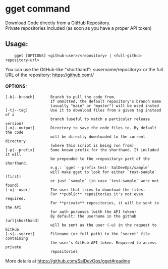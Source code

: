 # gget command
Download Code directly from a GitHub Repository.  
Private repositories included (as soon as you have a proper API token)

## Usage:
```
    gget [OPTIONS] <github-user>/<repository> | <full-github-repository-url>

```
You can use the GitHub-like "shorthand": <username/repository>
or the full URL of the repository: https://github.com/<username>/<repository>

#### OPTIONS:

    [-b|--branch]       Branch to pull the code from.
                        If ommitted, the default repository's branch name
                        (usually "main" or "master") will be used insted
    [-t|--tag]          Use it to download files from a given tag instead of a
                        branch (useful to match a particular release version)
    [-o|--output]       Directory to save the code files to. By default the code
                        will be directly downloaded to the current directory
                        (where this script is being run from)
    [-p|--prefix]       Some known prefix for the shorthand. If included it will
                        be prepended to the <repository> part of the shorthand.
                        e.g.: `gget --prefix test- SalDevOps/sample`
                        will make gget to look for either `test-sample` (first)
                        or just `sample` (in case `test-sample` were not found)
    [-u|--user]         The user that tries to download the files.
                        For **public** repositories it's not even required.
                        For **private** repositories, it will be sent to the API
                        for auth purposes (with the API token)
                        By default: the username in the github (url|shorthand)
                        will be sent as the user (-u) in the request to GitHub
    [-s|--secret]       Filename (or full path) to the "secret" file containing
                        the user's GitHub API token. Required to access private
                        repositories
                        

More details at https://github.com/SalDevOps/gget#readme

